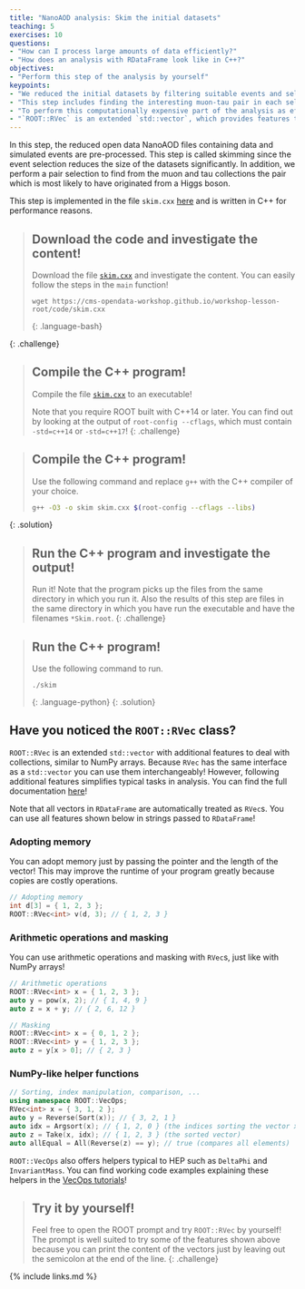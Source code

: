 ```yaml
---
title: "NanoAOD analysis: Skim the initial datasets"
teaching: 5
exercises: 10
questions:
- "How can I process large amounts of data efficiently?"
- "How does an analysis with RDataFrame look like in C++?"
objectives:
- "Perform this step of the analysis by yourself"
keypoints:
- "We reduced the initial datasets by filtering suitable events and selecting interesting observables."
- "This step includes finding the interesting muon-tau pair in each selected event."
- "To perform this computationally expensive part of the analysis as efficiently as possible, we enable ROOT's implicit multi-threading and use RDataFrame in C++!"
- "`ROOT::RVec` is an extended `std::vector`, which provides features to deal easily with collections similar to NumPy arrays in Python."
---
```


In this step, the reduced open data NanoAOD files containing data and simulated events are pre-processed. This step is called skimming since the event selection reduces the size of the datasets significantly. In addition, we perform a pair selection to find from the muon and tau collections the pair which is most likely to have originated from a Higgs boson.

This step is implemented in the file `skim.cxx` [here](../code/skim.cxx) and is written in C++ for performance reasons.

> ## Download the code and investigate the content!
> Download the file [`skim.cxx`](../code/skim.cxx) and investigate the content. You can easily follow the steps in the `main` function!
> ~~~
> wget https://cms-opendata-workshop.github.io/workshop-lesson-root/code/skim.cxx
> ~~~
> {: .language-bash}
>
{: .challenge}

> ## Compile the C++ program!
> Compile the file [`skim.cxx`](../code/skim.cxx) to an executable!
>
> Note that you require ROOT built with C++14 or later. You can find out by looking at the output of `root-config --cflags`, which must contain `-std=c++14` or `-std=c++17`!
{: .challenge}

> ## Compile the C++ program!
> Use the following command and replace `g++` with the C++ compiler of your choice.
> ```bash
> g++ -O3 -o skim skim.cxx $(root-config --cflags --libs)
> ```
{: .solution}

> ## Run the C++ program and investigate the output!
> Run it! Note that the program picks up the files from the same directory in which you run it. Also the results of this step are files in the same directory in which you have run the executable and have the filenames `*Skim.root`.
{: .challenge}

> ## Run the C++ program!
> Use the following command to run.
> ~~~
> ./skim
> ~~~
> {: .language-python}
{: .solution}

## Have you noticed the `ROOT::RVec` class?

`ROOT::RVec` is an extended `std::vector` with additional features  to deal with collections, similar to NumPy arrays. Because `RVec` has the same interface as a `std::vector` you can use them interchangeably! However, following additional features simplifies typical tasks in analysis. You can find the full documentation [here](https://root.cern/doc/master/classROOT_1_1VecOps_1_1RVec.html)!

Note that all vectors in `RDataFrame` are automatically treated as `RVec`s. You can use all features shown below in strings passed to `RDataFrame`!

### Adopting memory

You can adopt memory just by passing the pointer and the length of the vector! This may improve the runtime of your program greatly because copies are costly operations.

```cpp
// Adopting memory
int d[3] = { 1, 2, 3 };
ROOT::RVec<int> v(d, 3); // { 1, 2, 3 }
```

### Arithmetic operations and masking

You can use arithmetic operations and masking with `RVec`s, just like with NumPy arrays!

```cpp
// Arithmetic operations
ROOT::RVec<int> x = { 1, 2, 3 };
auto y = pow(x, 2); // { 1, 4, 9 }
auto z = x + y; // { 2, 6, 12 }
```

```cpp
// Masking
ROOT::RVec<int> x = { 0, 1, 2 };
ROOT::RVec<int> y = { 1, 2, 3 };
auto z = y[x > 0]; // { 2, 3 }
```

### NumPy-like helper functions

```cpp
// Sorting, index manipulation, comparison, ...
using namespace ROOT::VecOps;
RVec<int> x = { 3, 1, 2 };
auto y = Reverse(Sort(x)); // { 3, 2, 1 }
auto idx = Argsort(x); // { 1, 2, 0 } (the indices sorting the vector x)
auto z = Take(x, idx); // { 1, 2, 3 } (the sorted vector)
auto allEqual = All(Reverse(z) == y); // true (compares all elements)
```

`ROOT::VecOps` also offers helpers typical to HEP such as `DeltaPhi` and `InvariantMass`. You can find working code examples explaining these helpers in the [VecOps tutorials](https://root.cern/doc/master/group__tutorial__vecops.html)!

> ## Try it by yourself!
> Feel free to open the ROOT prompt and try `ROOT::RVec` by yourself! The prompt is well suited to try some of the features shown above because you can print the content of the vectors just by leaving out the semicolon at the end of the line.
{: .challenge}

{% include links.md %}
